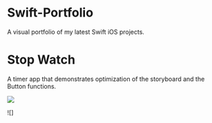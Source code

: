 # Swift-Portfolio
A visual portfolio of my latest Swift iOS projects.

# Stop Watch 
A timer app that demonstrates optimization of the storyboard and the Button functions.



![](https://github.com/iwinyeung/Swift-Portfolio/blob/master/*X_2StopWatch/Screen%20Shot%202019-12-26%20at%202.28.06%20PM.png|width=100])

![]
